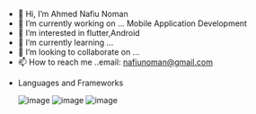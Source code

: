 - 👋 Hi, I’m Ahmed Nafiu Noman
- 🔭 I’m currently working on ... Mobile Application Development
- 👀 I’m interested in flutter,Android
- 🌱 I’m currently learning ...
- 💞️ I’m looking to collaborate on ...
- 📫 How to reach me ..email: nafiunoman@gmail.com

<!---
NafiuNoman/NafiuNoman is a ✨ special ✨ repository because its `README.md` (this file) appears on your GitHub profile.
You can click the Preview link to take a look at your changes.
--->


* Languages and Frameworks

  ![image](https://img.shields.io/badge/C%2B%2B-232671E5?style=for-the-badge&logo=c%2B%2B&logoColor=white)
  ![image](https://img.shields.io/badge/Dart-00599C?style=for-the-badge&logo=dart&logoColor=white)
  ![image](https://img.shields.io/badge/Flutter-4285F4?style=for-the-badge&logo=Flutter&logoColor=white)
